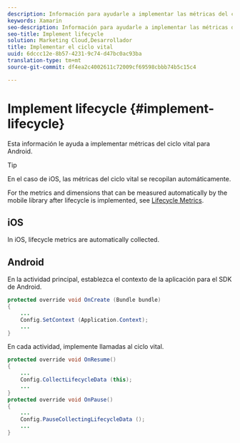 ```yaml
---
description: Información para ayudarle a implementar las métricas del ciclo vital para Android. En el caso de iOS, las métricas del ciclo vital se recopilan automáticamente.
keywords: Xamarin
seo-description: Información para ayudarle a implementar las métricas del ciclo vital para Android. En el caso de iOS, las métricas del ciclo vital se recopilan automáticamente.
seo-title: Implement lifecycle
solution: Marketing Cloud,Desarrollador
title: Implementar el ciclo vital
uuid: 6dccc12e-8b57-4231-9c74-d47bc0ac93ba
translation-type: tm+mt
source-git-commit: df4ea2c4002611c72009cf69598cbbb74b5c15c4

---
```



# Implement lifecycle {#implement-lifecycle}

Esta información le ayuda a implementar métricas del ciclo vital para Android.

>[!TIP]
>
>En el caso de iOS, las métricas del ciclo vital se recopilan automáticamente.

For the metrics and dimensions that can be measured automatically by the mobile library after lifecycle is implemented, see [Lifecycle Metrics](/help/ios/metrics.md).

## iOS

In iOS, lifecycle metrics are automatically collected.

## Android

En la actividad principal, establezca el contexto de la aplicación para el SDK de Android.

```java
protected override void OnCreate (Bundle bundle) 
{
    ... 
    Config.SetContext (Application.Context); 
    ... 
}
```

En cada actividad, implemente llamadas al ciclo vital.

```java
protected override void OnResume()
{
    ...
    Config.CollectLifecycleData (this);
    ...
}
protected override void OnPause() 
{
    ...
    Config.PauseCollectingLifecycleData ();
    ...
}
```
